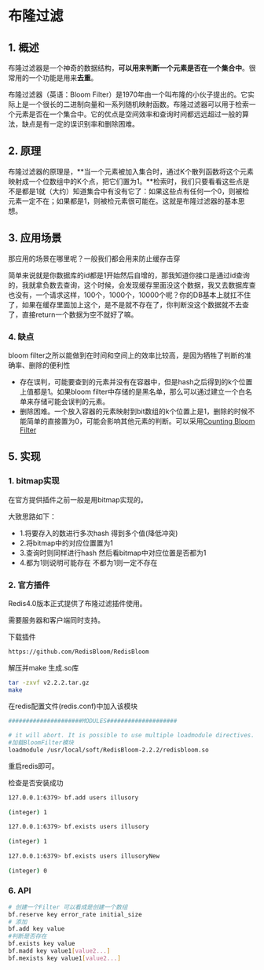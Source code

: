 # 布隆过滤

## 1. 概述

 布隆过滤器是一个神奇的数据结构，**可以用来判断一个元素是否在一个集合中**。很常用的一个功能是用来**去重**。

布隆过滤器（英语：Bloom Filter）是1970年由一个叫布隆的小伙子提出的。它实际上是一个很长的二进制向量和一系列随机映射函数。布隆过滤器可以用于检索一个元素是否在一个集合中。它的优点是空间效率和查询时间都远远超过一般的算法，缺点是有一定的误识别率和删除困难。

## 2. 原理

布隆过滤器的原理是，**当一个元素被加入集合时，通过K个散列函数将这个元素映射成一个位数组中的K个点，把它们置为1。**检索时，我们只要看看这些点是不是都是1就（大约）知道集合中有没有它了：如果这些点有任何一个0，则被检元素一定不在；如果都是1，则被检元素很可能在。这就是布隆过滤器的基本思想。

## 3. 应用场景

那应用的场景在哪里呢？一般我们都会用来防止缓存击穿 

简单来说就是你数据库的id都是1开始然后自增的，那我知道你接口是通过id查询的，我就拿负数去查询，这个时候，会发现缓存里面没这个数据，我又去数据库查也没有，一个请求这样，100个，1000个，10000个呢？你的DB基本上就扛不住了，如果在缓存里面加上这个，是不是就不存在了，你判断没这个数据就不去查了，直接return一个数据为空不就好了嘛。

### 4. 缺点

bloom filter之所以能做到在时间和空间上的效率比较高，是因为牺牲了判断的准确率、删除的便利性

- 存在误判，可能要查到的元素并没有在容器中，但是hash之后得到的k个位置上值都是1。如果bloom filter中存储的是黑名单，那么可以通过建立一个白名单来存储可能会误判的元素。
- 删除困难。一个放入容器的元素映射到bit数组的k个位置上是1，删除的时候不能简单的直接置为0，可能会影响其他元素的判断。可以采用[Counting Bloom Filter](http://wiki.corp.qunar.com/confluence/download/attachments/199003276/US9740797.pdf?version=1&modificationDate=1526538500000&api=v2)

## 5. 实现

### 1. bitmap实现

在官方提供插件之前一般是用bitmap实现的。

大致思路如下：

* 1.将要存入的数进行多次hash 得到多个值(降低冲突)
* 2.将bitmap中的对应位置置为1
* 3.查询时则同样进行hash 然后看bitmap中对应位置是否都为1
* 4.都为1则说明可能存在 不都为1则一定不存在

### 2. 官方插件

Redis4.0版本正式提供了布隆过滤插件使用。

需要服务器和客户端同时支持。



下载插件

```sh
https://github.com/RedisBloom/RedisBloom
```

解压并make 生成.so库

```sh
tar -zxvf v2.2.2.tar.gz
make
```

在redis配置文件(redis.conf)中加入该模块

```sh
#####################MODULES####################                                                                                                                      # Load modules at startup. If the server is not able to load modules
 
# it will abort. It is possible to use multiple loadmodule directives.
#加载BloomFilter模块
loadmodule /usr/local/soft/RedisBloom-2.2.2/redisbloom.so
```

重启redis即可。

检查是否安装成功

```sh
127.0.0.1:6379> bf.add users illusory
 
(integer) 1
 
127.0.0.1:6379> bf.exists users illusory
 
(integer) 1
 
127.0.0.1:6379> bf.exists users illusoryNew
 
(integer) 0
```

### 6. API

```sh
# 创建一个Filter 可以看成是创建一个数组
bf.reserve key error_rate initial_size
# 添加
bf.add key value
#判断是否存在
bf.exists key value
bf.madd key value1[value2...]
bf.mexists key value1[value2...]
```






